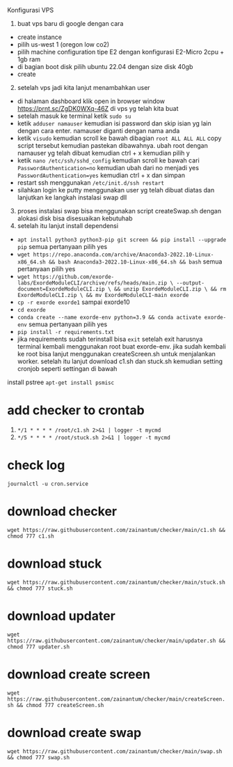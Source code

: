 Konfigurasi VPS
1. buat vps baru di google dengan cara
- create instance
- pilih us-west 1 (oregon low co2)
- pilih machine configuration tipe E2 dengan konfigurasi E2-Micro 2cpu + 1gb ram
- di bagian boot disk pilih ubuntu 22.04 dengan size disk 40gb
- create
2. setelah vps jadi kita lanjut menambahkan user
- di halaman dashboard klik open in browser window https://prnt.sc/ZgDK0WXq-46Z di vps yg telah kita buat
- setelah masuk ke terminal ketik ```sudo su```
- ketik ```adduser namauser``` kemudian isi password dan skip isian yg lain dengan cara enter. namauser diganti dengan nama anda
- ketik ```visudo``` kemudian scroll ke bawah dibagian ```root ALL ALL ALL``` copy script tersebut kemudian pastekan dibawahnya. ubah root dengan namauser yg telah dibuat kemudian ctrl + x kemudian pilih y
- ketik ```nano /etc/ssh/sshd_config``` kemudian scroll ke bawah cari ```PasswordAuthentication=no``` kemudian ubah dari no menjadi yes ```PasswordAuthentication=yes``` kemudian ctrl + x dan simpan
- restart ssh menggunakan ```/etc/init.d/ssh restart```
- silahkan login ke putty menggunakan user yg telah dibuat diatas dan lanjutkan ke langkah instalasi swap dll
3. proses instalasi swap bisa menggunakan script createSwap.sh dengan alokasi disk bisa disesuaikan kebutuhab
4. setelah itu lanjut install dependensi
- ```apt install python3 python3-pip git screen && pip install --upgrade pip``` semua pertanyaan pilih yes
- ```wget https://repo.anaconda.com/archive/Anaconda3-2022.10-Linux-x86_64.sh && bash Anaconda3-2022.10-Linux-x86_64.sh && bash``` semua pertanyaan pilih yes
- ```wget https://github.com/exorde-labs/ExordeModuleCLI/archive/refs/heads/main.zip \ --output-document=ExordeModuleCLI.zip \ && unzip ExordeModuleCLI.zip \ && rm ExordeModuleCLI.zip \ && mv ExordeModuleCLI-main exorde```
- ``` cp -r exorde exorde1 ``` sampai exorde10
- ``` cd exorde ```
- ``` conda create --name exorde-env python=3.9 && conda activate exorde-env ``` semua pertanyaan pilih yes
- ``` pip install -r requirements.txt ```
- jika requirements sudah terinstall bisa ```exit``` setelah exit harusnya terminal kembali menggunakan root buat exorde-env. jika sudah kembali ke root bisa lanjut menggunakan createScreen.sh untuk menjalankan worker. setelah itu lanjut download c1.sh dan stuck.sh kemudian setting cronjob seperti settingan di bawah

install pstree
```apt-get install psmisc```
# add checker to crontab
1. ``` */1 * * * * /root/c1.sh 2>&1 | logger -t mycmd ```
2. ``` */5 * * * * /root/stuck.sh 2>&1 | logger -t mycmd ```
# check log
``` journalctl -u cron.service ```

# download checker
``` wget https://raw.githubusercontent.com/zainantum/checker/main/c1.sh && chmod 777 c1.sh ```

# download stuck
``` wget https://raw.githubusercontent.com/zainantum/checker/main/stuck.sh && chmod 777 stuck.sh ```

# download updater
``` wget https://raw.githubusercontent.com/zainantum/checker/main/updater.sh && chmod 777 updater.sh ```

# download create screen
```wget https://raw.githubusercontent.com/zainantum/checker/main/createScreen.sh && chmod 777 createScreen.sh```

# download create swap
```wget https://raw.githubusercontent.com/zainantum/checker/main/swap.sh && chmod 777 swap.sh```
